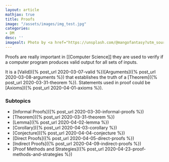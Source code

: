 ```yaml
---
layout: article
mathjax: true
title: Proofs
image: "/assets/images/img_test.jpg"
categories:
- DM
desc: '' 
imagealt: Photo by <a href="https://unsplash.com/@mangofantasy?utm_source=unsplash&utm_medium=referral&utm_content=creditCopyText">Tim Johnson</a> on <a href="https://unsplash.com/s/photos/logic?utm_source=unsplash&utm_medium=referral&utm_content=creditCopyText">Unsplash</a>
---
```


Proofs are really important in [[Computer Science]] they are used to verify if a computer program produces valid output for all sets of inputs.

It is a [Valid]({% post_url 2020-03-07-valid %})[Arguments]({% post_url 2020-03-08-arguments %}) that establishes the truth of a [Theorem]({% post_url 2020-03-31-theorem %}).
Statements used in proof could be [Axioms]({% post_url 2020-04-01-axioms %}).

### Subtopics
- [Informal Proofs]({% post_url 2020-03-30-informal-proofs %})
- [Theorem]({% post_url 2020-03-31-theorem %})
- [Lemma]({% post_url 2020-04-02-lemma %})
- [Corollary]({% post_url 2020-04-03-corollary %})
- [Conjecture]({% post_url 2020-04-04-conjecture %})
- [Direct Proofs]({% post_url 2020-04-05-direct-proofs %})
- [Indirect Proofs]({% post_url 2020-04-09-indirect-proofs %})
- [Proof Methods and Strategies]({% post_url 2020-04-23-proof-methods-and-strategies %})


